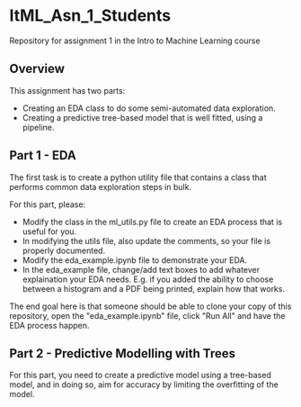 # ItML_Asn_1_Students
Repository for assignment 1 in the Intro to Machine Learning course

## Overview

This assignment has two parts:
 - Creating an EDA class to do some semi-automated data exploration. 
 - Creating a predictive tree-based model that is well fitted, using a pipeline. 

## Part 1 - EDA

The first task is to create a python utility file that contains a class that performs common data exploration steps in bulk. 

For this part, please:
 - Modify the class in the ml_utils.py file to create an EDA process that is useful for you.
 - In modifying the utils file, also update the comments, so your file is properly documented.  
 - Modify the eda_example.ipynb file to demonstrate your EDA.
 - In the eda_example file, change/add text boxes to add whatever explaination your EDA needs. E.g. if you added the ability to choose between a histogram and a PDF being printed, explain how that works.

The end goal here is that someone should be able to clone your copy of this repository, open the "eda_example.ipynb" file, click "Run All" and have the EDA process happen.

## Part 2 - Predictive Modelling with Trees

For this part, you need to create a predictive model using a tree-based model, and in doing so, aim for accuracy by limiting the overfitting of the model.